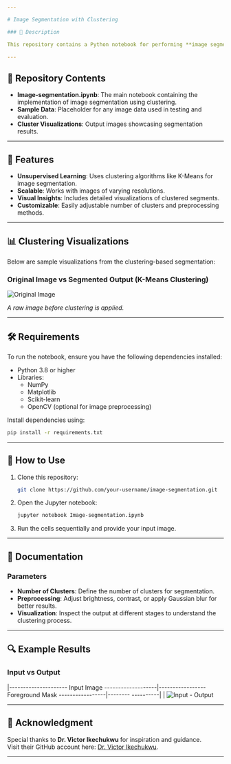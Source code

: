 ```yaml
---

# Image Segmentation with Clustering

### 📄 Description

This repository contains a Python notebook for performing **image segmentation** using clustering techniques. The approach leverages unsupervised learning methods to group pixels into clusters, facilitating tasks such as object identification and background separation in images. The code is designed for simplicity and extensibility, allowing both beginners and experts to adapt it to their needs.

---
```


## 📂 Repository Contents

- **Image-segmentation.ipynb**: The main notebook containing the implementation of image segmentation using clustering.
- **Sample Data**: Placeholder for any image data used in testing and evaluation.
- **Cluster Visualizations**: Output images showcasing segmentation results.

---

## 🚀 Features

- **Unsupervised Learning**: Uses clustering algorithms like K-Means for image segmentation.
- **Scalable**: Works with images of varying resolutions.
- **Visual Insights**: Includes detailed visualizations of clustered segments.
- **Customizable**: Easily adjustable number of clusters and preprocessing methods.

---

## 📊 Clustering Visualizations

Below are sample visualizations from the clustering-based segmentation:

### Original Image vs Segmented Output (K-Means Clustering)


![Original Image](https://github.com/user-attachments/assets/e9796c40-a930-47f5-8984-c0a8f55cd1b3)

*A raw image before clustering is applied.*

---

## 🛠️ Requirements

To run the notebook, ensure you have the following dependencies installed:

- Python 3.8 or higher
- Libraries:
  - NumPy
  - Matplotlib
  - Scikit-learn
  - OpenCV (optional for image preprocessing)

Install dependencies using:

```bash
pip install -r requirements.txt
```

---

## 📜 How to Use

1. Clone this repository:
   ```bash
   git clone https://github.com/your-username/image-segmentation.git
   ```
2. Open the Jupyter notebook:
   ```bash
   jupyter notebook Image-segmentation.ipynb
   ```
3. Run the cells sequentially and provide your input image.

---

## 📘 Documentation

### Parameters

- **Number of Clusters**: Define the number of clusters for segmentation.
- **Preprocessing**: Adjust brightness, contrast, or apply Gaussian blur for better results.
- **Visualization**: Inspect the output at different stages to understand the clustering process.

---

## 🔍 Example Results

### Input vs Output

|--------------------- Input Image -------------------|----------------- Foreground Mask -----------------|--------                    ----------|
| ![Input - Output](https://github.com/user-attachments/assets/f2a8ce6e-2fa0-4dca-81a2-665e52282193)


---

## 🤝 Acknowledgment

Special thanks to **Dr. Victor Ikechukwu** for inspiration and guidance.  
Visit their GitHub account here: [Dr. Victor Ikechukwu](https://github.com/Victor-Ikechukwu).

---
